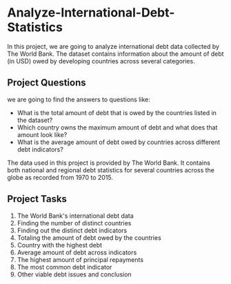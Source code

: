 # Analyze-International-Debt-Statistics

In this project, we are going to analyze international debt data collected by The World Bank. The dataset contains information about the amount of debt (in USD) owed by developing countries across several categories.

## Project Questions

we are going to find the answers to questions like:

- What is the total amount of debt that is owed by the countries listed in the dataset?
- Which country owns the maximum amount of debt and what does that amount look like?
- What is the average amount of debt owed by countries across different debt indicators?

The data used in this project is provided by The World Bank. It contains both national and regional debt statistics for several countries across the globe as recorded from 1970 to 2015.

## Project Tasks
1. The World Bank's international debt data
2. Finding the number of distinct countries
3. Finding out the distinct debt indicators
4. Totaling the amount of debt owed by the countries
5. Country with the highest debt
6. Average amount of debt across indicators
7. The highest amount of principal repayments
8. The most common debt indicator
9. Other viable debt issues and conclusion
